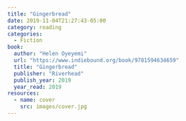```yaml
---
title: "Gingerbread"
date: 2019-11-04T21:27:43-05:00
category: reading
categories:
  - Fiction
book:
  author: "Helen Oyeyemi"
  url: "https://www.indiebound.org/book/9781594634659"
  title: "Gingerbread"
  publisher: "Riverhead"
  publish_year: 2019
  year_read: 2019
resources:
  - name: cover
    src: images/cover.jpg
---
```


